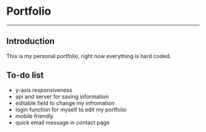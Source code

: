 # Portfolio
--------------------------------
## Introduction
This is my personal portfolio, right now everything is hard coded.

## To-do list
- y-axis responsiveness
- api and server for saving information
- editable field to change my infromation
- login function for myself to edit my portfolio
- mobile friendly
- quick email message in contact page
